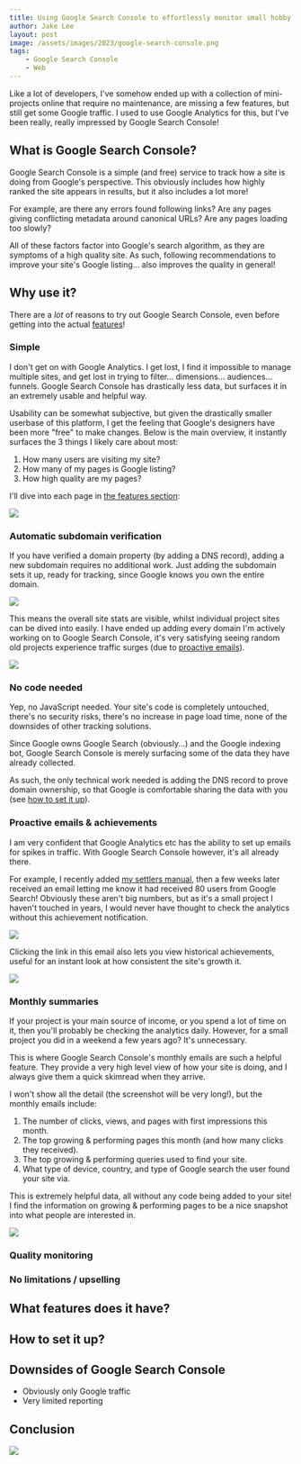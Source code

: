 ```yaml
---
title: Using Google Search Console to effortlessly monitor small hobby projects
author: Jake Lee
layout: post
image: /assets/images/2023/google-search-console.png
tags:
    - Google Search Console
    - Web
---
```


Like a lot of developers, I've somehow ended up with a collection of mini-projects online that require no maintenance, are missing a few features, but still get some Google traffic. I used to use Google Analytics for this, but I've been really, really impressed by Google Search Console!

## What is Google Search Console?

Google Search Console is a simple (and free) service to track how a site is doing from Google's perspective. This obviously includes how highly ranked the site appears in results, but it also includes a lot more!

For example, are there any errors found following links? Are any pages giving conflicting metadata around canonical URLs? Are any pages loading too slowly?

All of these factors factor into Google's search algorithm, as they are symptoms of a high quality site. As such, following recommendations to improve your site's Google listing... also improves the quality in general!

## Why use it?

There are a *lot* of reasons to try out Google Search Console, even before getting into the actual [features](#what-features-does-it-have)!

### Simple

I don't get on with Google Analytics. I get lost, I find it impossible to manage multiple sites, and get lost in trying to filter... dimensions... audiences... funnels. Google Search Console has drastically less data, but surfaces it in an extremely usable and helpful way.

Usability can be somewhat subjective, but given the drastically smaller userbase of this platform, I get the feeling that Google's designers have been more "free" to make changes. Below is the main overview, it instantly surfaces the 3 things I likely care about most:
1. How many users are visiting my site?
2. How many of my pages is Google listing?
3. How high quality are my pages?

I'll dive into each page in [the features section](#what-features-does-it-have):

[![](/assets/images/2023/googlesearchconsole-overview-thumbnail.png)](/assets/images/2023/googlesearchconsole-overview.png)

### Automatic subdomain verification

If you have verified a domain property (by adding a DNS record), adding a new subdomain requires no additional work. Just adding the subdomain sets it up, ready for tracking, since Google knows you own the entire domain.

[![](/assets/images/2023/googlesearchconsole-verification-thumbnail.png)](/assets/images/2023/googlesearchconsole-verification.png)

This means the overall site stats are visible, whilst individual project sites can be dived into easily. I have ended up adding every domain I'm actively working on to Google Search Console, it's very satisfying seeing random old projects experience traffic surges (due to [proactive emails](#proactive-emails)).

[![](/assets/images/2023/googlesearchconsole-sites-thumbnail.png)](/assets/images/2023/googlesearchconsole-sites.png)

### No code needed

Yep, no JavaScript needed. Your site's code is completely untouched, there's no security risks, there's no increase in page load time, none of the downsides of other tracking solutions.

Since Google owns Google Search (obviously...) and the Google indexing bot, Google Search Console is merely surfacing some of the data they have already collected. 

As such, the only technical work needed is adding the DNS record to prove domain ownership, so that Google is comfortable sharing the data with you (see [how to set it up](#how-to-set-it-up)).

### Proactive emails & achievements

I am very confident that Google Analytics etc has the ability to set up emails for spikes in traffic. With Google Search Console however, it's all already there. 

For example, I recently added [my settlers manual](https://settlers.jakelee.co.uk), then a few weeks later received an email letting me know it had received 80 users from Google Search! Obviously these aren't big numbers, but as it's a small project I haven't touched in years, I would never have thought to check the analytics without this achievement notification.

[![](/assets/images/2023/googlesearchconsole-email-thumbnail.png)](/assets/images/2023/googlesearchconsole-email.png)

Clicking the link in this email also lets you view historical achievements, useful for an instant look at how consistent the site's growth it.

[![](/assets/images/2023/googlesearchconsole-achievements-thumbnail.png)](/assets/images/2023/googlesearchconsole-achievements.png)

### Monthly summaries

If your project is your main source of income, or you spend a lot of time on it, then you'll probably be checking the analytics daily. However, for a small project you did in a weekend a few years ago? It's unnecessary.

This is where Google Search Console's monthly emails are such a helpful feature. They provide a very high level view of how your site is doing, and I always give them a quick skimread when they arrive.

I won't show all the detail (the screenshot will be very long!), but the monthly emails include:
1. The number of clicks, views, and pages with first impressions this month.
2. The top growing & performing pages this month (and how many clicks they received).
3. The top growing & performing queries used to find your site.
4. What type of device, country, and type of Google search the user found your site via.

This is extremely helpful data, all without any code being added to your site! I find the information on growing & performing pages to be a nice snapshot into what people are interested in.

[![](/assets/images/2023/googlesearchconsole-content-thumbnail.png)](/assets/images/2023/googlesearchconsole-content.png)

### Quality monitoring

### No limitations / upselling

## What features does it have?

## How to set it up?


## Downsides of Google Search Console
- Obviously only Google traffic
- Very limited reporting

## Conclusion

[![](/assets/images/2023/example-thumbnail.png)](/assets/images/2023/example.png)